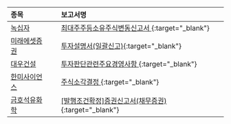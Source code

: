 | **종목** |      |**보고서명** |
| :------- | :--- |:----------- |
| [녹십자](/006280/#dart) | | [최대주주등소유주식변동신고서              ](https://dart.fss.or.kr/dsaf001/main.do?rcpNo=20240404800742){:target="_blank"} |
| [미래에셋증권](/006800/#dart) | | [투자설명서(일괄신고)](https://dart.fss.or.kr/dsaf001/main.do?rcpNo=20240404003219){:target="_blank"} |
| [대우건설](/047040/#dart) | | [투자판단관련주요경영사항              ](https://dart.fss.or.kr/dsaf001/main.do?rcpNo=20240404800695){:target="_blank"} |
| [한미사이언스](/008930/#dart) | | [주식소각결정              ](https://dart.fss.or.kr/dsaf001/main.do?rcpNo=20240404800692){:target="_blank"} |
| [금호석유화학](/011780/#dart) | | [[발행조건확정]증권신고서(채무증권)](https://dart.fss.or.kr/dsaf001/main.do?rcpNo=20240404003180){:target="_blank"} |